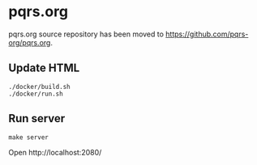 # pqrs.org

pqrs.org source repository has been moved  to <https://github.com/pqrs-org/pqrs.org>.

## Update HTML

```shell
./docker/build.sh
./docker/run.sh
```

## Run server

```shell
make server
```

Open http://localhost:2080/
